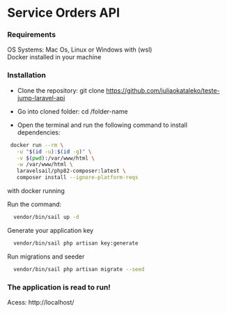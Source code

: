 # Service Orders API

### Requirements
OS Systems: Mac Os, Linux or Windows with (wsl) <br/>
Docker installed in your machine

### Installation
 - Clone the repository: git clone https://github.com/juliaokataleko/teste-jump-laravel-api
 - Go into cloned folder: cd /folder-name

 - Open the terminal and run the following command to install dependencies:
 ```bash
  docker run --rm \
    -u "$(id -u):$(id -g)" \
    -v $(pwd):/var/www/html \
    -w /var/www/html \
    laravelsail/php82-composer:latest \
    composer install --ignore-platform-reqs
```

with docker running

Run the command:
```bash
  vendor/bin/sail up -d
```

Generate your application key
```bash
  vendor/bin/sail php artisan key:generate
```

Run migrations and seeder
```bash
  vendor/bin/sail php artisan migrate --seed
```


### The application is read to run!

Acess: http://localhost/